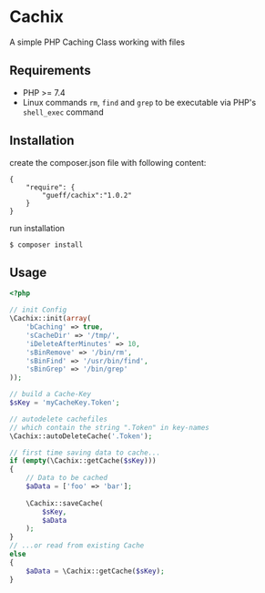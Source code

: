 # Cachix
A simple PHP Caching Class working with files

## Requirements
- PHP >= 7.4
- Linux commands `rm`, `find` and `grep` to be executable via PHP's `shell_exec` command

## Installation
create the composer.json file with following content:
~~~
{
    "require": {
        "gueff/cachix":"1.0.2"
    }
}
~~~

run installation
~~~
$ composer install
~~~

## Usage

~~~php
<?php

// init Config
\Cachix::init(array(
    'bCaching' => true,
	'sCacheDir' => '/tmp/',
	'iDeleteAfterMinutes' => 10,
	'sBinRemove' => '/bin/rm',
	'sBinFind' => '/usr/bin/find',
	'sBinGrep' => '/bin/grep'
));

// build a Cache-Key
$sKey = 'myCacheKey.Token';

// autodelete cachefiles
// which contain the string ".Token" in key-names
\Cachix::autoDeleteCache('.Token');

// first time saving data to cache...
if (empty(\Cachix::getCache($sKey)))
{
    // Data to be cached
    $aData = ['foo' => 'bar'];
    
    \Cachix::saveCache(
       	$sKey,
     	$aData
    );
}
// ...or read from existing Cache
else
{
    $aData = \Cachix::getCache($sKey);
}
~~~
